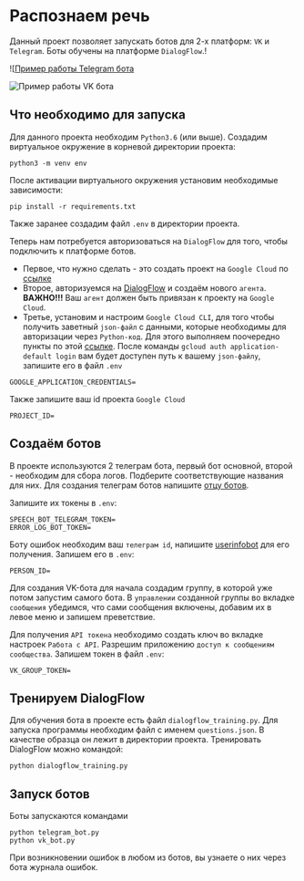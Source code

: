 # Распознаем речь
Данный проект позволяет запускать ботов для 2-х платформ: `VK` и `Telegram`.
Боты обучены на платформе `DialogFlow`.!

![[Пример работы Telegram бота](https://user-images.githubusercontent.com/101505413/212481633-320b499d-4081-40ea-b32e-2e8183a445e7.gif)

![Пример работы VK бота](https://user-images.githubusercontent.com/101505413/212480747-1dd7fac4-add8-4d7d-8ff3-fefffe4da7f4.gif)

## Что необходимо для запуска
Для данного проекта необходим `Python3.6` (или выше).
Создадим виртуальное окружение в корневой директории проекта:
```
python3 -m venv env
```
После активации виртуального окружения установим необходимые зависимости:
```
pip install -r requirements.txt
```
Также заранее создадим файл `.env` в директории проекта.

Теперь нам потребуется авторизоваться на `DialogFlow` для того, чтобы подключить к платформе ботов.

* Первое, что нужно сделать - это создать проект на `Google Cloud` по [ссылке](https://console.cloud.google.com/home/dashboard)
* Второе, авторизуемся на [DialogFlow](https://dialogflow.cloud.google.com/#/login) и создаём нового `агента`. **ВАЖНО!!!** Ваш `агент` должен быть привязан к проекту на `Google Cloud`.
* Третье, установим и настроим `Google Cloud CLI`, для того чтобы получить заветный `json-файл` с данными, которые необходимы для авторизации через `Python-код`. Для этого выполняем поочередно пункты по этой [ссылке](https://cloud.google.com/docs/authentication/provide-credentials-adc#local-dev).
После команды `gcloud auth application-default login` вам будет доступен путь к вашему `json-файлу`, запишите его в файл `.env` 
```
GOOGLE_APPLICATION_CREDENTIALS=
```
Также запишите ваш id проекта `Google Cloud`
```
PROJECT_ID=
```
## Создаём ботов
В проекте используются 2 телеграм бота, первый бот основной, второй - необходим для сбора логов. Подберите соответствующие названия для них.
Для создания телеграм ботов напишите [отцу ботов](https://telegram.me/BotFather).

Запишите их токены в `.env`:
```
SPEECH_BOT_TELEGRAM_TOKEN=
ERROR_LOG_BOT_TOKEN=
```
Боту ошибок необходим ваш `телеграм id`, напишите [userinfobot](https://t.me/userinfobot) для его получения. Запишем его в `.env`:
```
PERSON_ID=
```
Для создания VK-бота для начала создадим группу, в которой уже потом запустим самого бота. В `управлении` созданной группы во вкладке `сообщения` убедимся, что сами сообщения включены, добавим их в левое меню и запишем преветствие.

Для получения `API токена` необходимо создать ключ во вкладке настроек `Работа с API`. Разрешим приложению `доступ к сообщениям сообщества`. Запишем токен в файл `.env`:
```
VK_GROUP_TOKEN=
```
## Тренируем DialogFlow
Для обучения бота в проекте есть файл `dialogflow_training.py`. Для запуска программы необходим файл с именем `questions.json`. В качестве образца он лежит в директории проекта.
Тренировать DialogFlow можно командой:
```
python dialogflow_training.py
```

## Запуск ботов
Боты запускаются командами
```
python telegram_bot.py
python vk_bot.py 
```
При возникновении ошибок в любом из ботов, вы узнаете о них через бота журнала ошибок.

